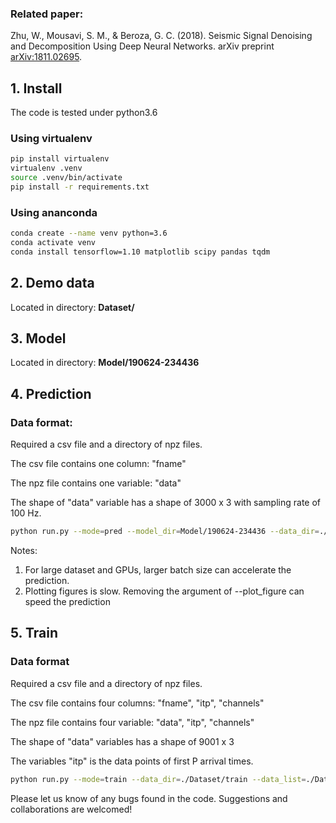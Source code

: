 ### Related paper:
Zhu, W., Mousavi, S. M., & Beroza, G. C. (2018). Seismic Signal Denoising and Decomposition Using Deep Neural Networks. arXiv preprint [arXiv:1811.02695](https://arxiv.org/abs/1811.02695).

## 1. Install
The code is tested under python3.6

### Using virtualenv
```bash
pip install virtualenv
virtualenv .venv
source .venv/bin/activate
pip install -r requirements.txt
```
### Using ananconda
```bash
conda create --name venv python=3.6
conda activate venv
conda install tensorflow=1.10 matplotlib scipy pandas tqdm
```

## 2. Demo data

Located in directory: **Dataset/**

## 3. Model

Located in directory: **Model/190624-234436**

## 4. Prediction
### Data format:

Required a csv file and a directory of npz files.

The csv file contains one column: "fname"

The npz file contains one variable: "data"

The shape of "data" variable has a shape of 3000 x 3 with sampling rate of 100 Hz. 

~~~bash
python run.py --mode=pred --model_dir=Model/190624-234436 --data_dir=./Dataset/pred --data_list=./Dataset/pred.csv --output_dir=./output --plot_figure --save_result --batch_size=20
~~~

Notes:

1. For large dataset and GPUs, larger batch size can accelerate the prediction.
2. Plotting figures is slow. Removing the argument of --plot_figure can speed the prediction

## 5. Train
### Data format

Required a csv file and a directory of npz files.

The csv file contains four columns: "fname", "itp", "channels"

The npz file contains four variable: "data", "itp",  "channels"

The shape of "data" variables has a shape of 9001 x 3

The variables "itp" is the data points of first P arrival times. 

~~~bash
python run.py --mode=train --data_dir=./Dataset/train --data_list=./Dataset/train.csv --batch_size=20
~~~

Please let us know of any bugs found in the code. Suggestions and collaborations are welcomed!